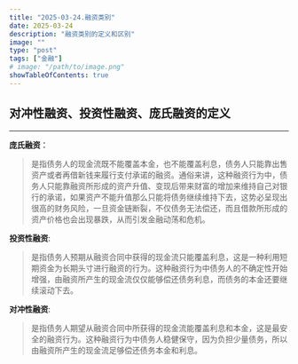 ```yaml
---
title: "2025-03-24.融资类别"
date: 2025-03-24
description: "融资类别的定义和区别"
image: ""
type: "post"
tags: ["金融"]
# image: "/path/to/image.png"
showTableOfContents: true
---
```



## 对冲性融资、投资性融资、庞氏融资的定义

---

**庞氏融资**：

> 是指债务人的现金流既不能覆盖本金，也不能覆盖利息，债务人只能靠出售资产或者再借新钱来履行支付承诺的融资。通俗来讲，这种融资行为中，债务人只能靠融资所形成的资产升值、变现后带来财富的增加来维持自己对银行的承诺，如果资产不能升值那么只能将债务继续维持下去，这势必呈现出很高的财务风险，一旦资金链断裂，不仅债务无法偿还，而且借款所形成的资产价格也会出现暴跌，从而引发金融动荡和危机。


**投资性融资**:

> 是指债务人预期从融资合同中获得的现金流只能覆盖利息，这是一种利用短期资金为长期头寸进行融资的行为。这种融资行为中债务人的不确定性开始增强，由融资所产生的现金流仅仅能够偿还债务利息，而债务的本金还要继续滚动下去。


**对冲性融资**:

> 是指债务人期望从融资合同中所获得的现金流能覆盖利息和本金，这是最安全的融资行为。这种融资行为中债务人稳健保守，因为负担少量债务，所以由融资所产生的现金流足够偿还债务本金和利息。

